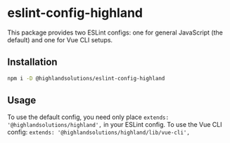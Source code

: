 # eslint-config-highland
This package provides two ESLint configs: one for general JavaScript (the default) and one for Vue CLI setups.

## Installation
```sh
npm i -D @highlandsolutions/eslint-config-highland
```


## Usage
To use the default config, you need only place `extends: '@highlandsolutions/highland',` in your ESLint config. To use the Vue CLI config: `extends: '@highlandsolutions/highland/lib/vue-cli',`
